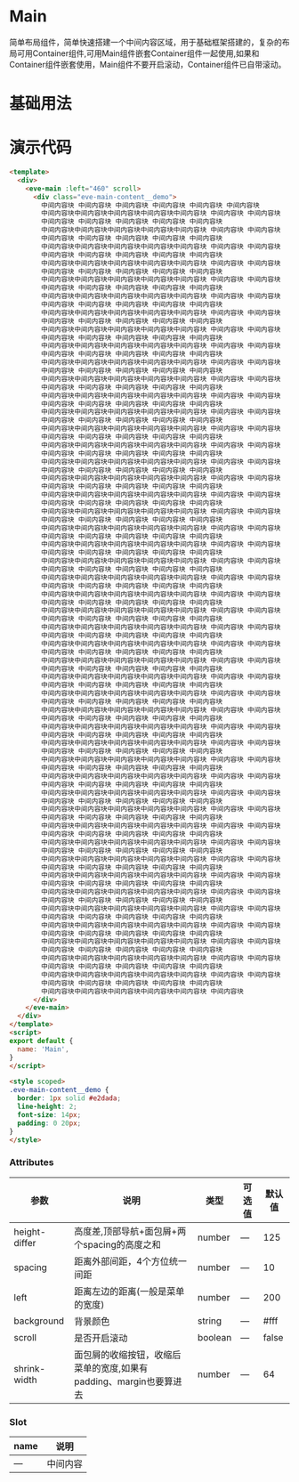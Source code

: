   # Main
   简单布局组件，简单快速搭建一个中间内容区域，用于基础框架搭建的，复杂的布局可用Container组件,可用Main组件嵌套Container组件一起使用,如果和Container组件嵌套使用，Main组件不要开启滚动，Container组件已自带滚动。
  # 基础用法

 <template>
  <div>
    <Example/>
  </div>
</template>

<script>

import Example from './Example'
export default {
  components: {
    Example,
  }
}
</script>

# 演示代码

```html
<template>
  <div>
    <eve-main :left="460" scroll>
      <div class="eve-main-content__demo">
        中间内容块 中间内容块 中间内容块 中间内容块 中间内容块 中间内容块
        中间内容块中间内容块中间内容块中间内容块中间内容块 中间内容块 中间内容块
        中间内容块 中间内容块 中间内容块 中间内容块 中间内容块
        中间内容块中间内容块中间内容块中间内容块中间内容块 中间内容块 中间内容块
        中间内容块 中间内容块 中间内容块 中间内容块 中间内容块
        中间内容块中间内容块中间内容块中间内容块中间内容块 中间内容块 中间内容块
        中间内容块 中间内容块 中间内容块 中间内容块 中间内容块
        中间内容块中间内容块中间内容块中间内容块中间内容块 中间内容块 中间内容块
        中间内容块 中间内容块 中间内容块 中间内容块 中间内容块
        中间内容块中间内容块中间内容块中间内容块中间内容块 中间内容块 中间内容块
        中间内容块 中间内容块 中间内容块 中间内容块 中间内容块
        中间内容块中间内容块中间内容块中间内容块中间内容块 中间内容块 中间内容块
        中间内容块 中间内容块 中间内容块 中间内容块 中间内容块
        中间内容块中间内容块中间内容块中间内容块中间内容块 中间内容块 中间内容块
        中间内容块 中间内容块 中间内容块 中间内容块 中间内容块
        中间内容块中间内容块中间内容块中间内容块中间内容块 中间内容块 中间内容块
        中间内容块 中间内容块 中间内容块 中间内容块 中间内容块
        中间内容块中间内容块中间内容块中间内容块中间内容块 中间内容块 中间内容块
        中间内容块 中间内容块 中间内容块 中间内容块 中间内容块
        中间内容块中间内容块中间内容块中间内容块中间内容块 中间内容块 中间内容块
        中间内容块 中间内容块 中间内容块 中间内容块 中间内容块
        中间内容块中间内容块中间内容块中间内容块中间内容块 中间内容块 中间内容块
        中间内容块 中间内容块 中间内容块 中间内容块 中间内容块
        中间内容块中间内容块中间内容块中间内容块中间内容块 中间内容块 中间内容块
        中间内容块 中间内容块 中间内容块 中间内容块 中间内容块
        中间内容块中间内容块中间内容块中间内容块中间内容块 中间内容块 中间内容块
        中间内容块 中间内容块 中间内容块 中间内容块 中间内容块
        中间内容块中间内容块中间内容块中间内容块中间内容块 中间内容块 中间内容块
        中间内容块 中间内容块 中间内容块 中间内容块 中间内容块
        中间内容块中间内容块中间内容块中间内容块中间内容块 中间内容块 中间内容块
        中间内容块 中间内容块 中间内容块 中间内容块 中间内容块
        中间内容块中间内容块中间内容块中间内容块中间内容块 中间内容块 中间内容块
        中间内容块 中间内容块 中间内容块 中间内容块 中间内容块
        中间内容块中间内容块中间内容块中间内容块中间内容块 中间内容块 中间内容块
        中间内容块 中间内容块 中间内容块 中间内容块 中间内容块
        中间内容块中间内容块中间内容块中间内容块中间内容块 中间内容块 中间内容块
        中间内容块 中间内容块 中间内容块 中间内容块 中间内容块
        中间内容块中间内容块中间内容块中间内容块中间内容块 中间内容块 中间内容块
        中间内容块 中间内容块 中间内容块 中间内容块 中间内容块
        中间内容块中间内容块中间内容块中间内容块中间内容块 中间内容块 中间内容块
        中间内容块 中间内容块 中间内容块 中间内容块 中间内容块
        中间内容块中间内容块中间内容块中间内容块中间内容块 中间内容块 中间内容块
        中间内容块 中间内容块 中间内容块 中间内容块 中间内容块
        中间内容块中间内容块中间内容块中间内容块中间内容块 中间内容块 中间内容块
        中间内容块 中间内容块 中间内容块 中间内容块 中间内容块
        中间内容块中间内容块中间内容块中间内容块中间内容块 中间内容块 中间内容块
        中间内容块 中间内容块 中间内容块 中间内容块 中间内容块
        中间内容块中间内容块中间内容块中间内容块中间内容块 中间内容块 中间内容块
        中间内容块 中间内容块 中间内容块 中间内容块 中间内容块
        中间内容块中间内容块中间内容块中间内容块中间内容块 中间内容块 中间内容块
        中间内容块 中间内容块 中间内容块 中间内容块 中间内容块
        中间内容块中间内容块中间内容块中间内容块中间内容块 中间内容块 中间内容块
        中间内容块 中间内容块 中间内容块 中间内容块 中间内容块
        中间内容块中间内容块中间内容块中间内容块中间内容块 中间内容块 中间内容块
        中间内容块 中间内容块 中间内容块 中间内容块 中间内容块
        中间内容块中间内容块中间内容块中间内容块中间内容块 中间内容块 中间内容块
        中间内容块 中间内容块 中间内容块 中间内容块 中间内容块
        中间内容块中间内容块中间内容块中间内容块中间内容块 中间内容块 中间内容块
        中间内容块 中间内容块 中间内容块 中间内容块 中间内容块
        中间内容块中间内容块中间内容块中间内容块中间内容块 中间内容块 中间内容块
        中间内容块 中间内容块 中间内容块 中间内容块 中间内容块
        中间内容块中间内容块中间内容块中间内容块中间内容块 中间内容块 中间内容块
        中间内容块 中间内容块 中间内容块 中间内容块 中间内容块
        中间内容块中间内容块中间内容块中间内容块中间内容块 中间内容块 中间内容块
        中间内容块 中间内容块 中间内容块 中间内容块 中间内容块
        中间内容块中间内容块中间内容块中间内容块中间内容块 中间内容块 中间内容块
        中间内容块 中间内容块 中间内容块 中间内容块 中间内容块
        中间内容块中间内容块中间内容块中间内容块中间内容块 中间内容块 中间内容块
        中间内容块 中间内容块 中间内容块 中间内容块 中间内容块
        中间内容块中间内容块中间内容块中间内容块中间内容块 中间内容块 中间内容块
        中间内容块 中间内容块 中间内容块 中间内容块 中间内容块
        中间内容块中间内容块中间内容块中间内容块中间内容块 中间内容块 中间内容块
        中间内容块 中间内容块 中间内容块 中间内容块 中间内容块
        中间内容块中间内容块中间内容块中间内容块中间内容块 中间内容块 中间内容块
        中间内容块 中间内容块 中间内容块 中间内容块 中间内容块
        中间内容块中间内容块中间内容块中间内容块中间内容块 中间内容块 中间内容块
        中间内容块 中间内容块 中间内容块 中间内容块 中间内容块
        中间内容块中间内容块中间内容块中间内容块中间内容块 中间内容块 中间内容块
        中间内容块 中间内容块 中间内容块 中间内容块 中间内容块
        中间内容块中间内容块中间内容块中间内容块中间内容块 中间内容块 中间内容块
        中间内容块 中间内容块 中间内容块 中间内容块 中间内容块
        中间内容块中间内容块中间内容块中间内容块中间内容块 中间内容块 中间内容块
        中间内容块 中间内容块 中间内容块 中间内容块 中间内容块
        中间内容块中间内容块中间内容块中间内容块中间内容块 中间内容块 中间内容块
        中间内容块 中间内容块 中间内容块 中间内容块 中间内容块
        中间内容块中间内容块中间内容块中间内容块中间内容块 中间内容块 中间内容块
        中间内容块 中间内容块 中间内容块 中间内容块 中间内容块
        中间内容块中间内容块中间内容块中间内容块中间内容块 中间内容块 中间内容块
        中间内容块 中间内容块 中间内容块 中间内容块 中间内容块
        中间内容块中间内容块中间内容块中间内容块中间内容块 中间内容块 中间内容块
        中间内容块 中间内容块 中间内容块 中间内容块 中间内容块
        中间内容块中间内容块中间内容块中间内容块中间内容块 中间内容块 中间内容块
        中间内容块 中间内容块 中间内容块 中间内容块 中间内容块
        中间内容块中间内容块中间内容块中间内容块中间内容块 中间内容块 中间内容块
        中间内容块 中间内容块 中间内容块 中间内容块 中间内容块
        中间内容块中间内容块中间内容块中间内容块中间内容块 中间内容块
      </div>
    </eve-main>
  </div>
</template>
<script>
export default {
  name: 'Main',
}
</script>

<style scoped>
.eve-main-content__demo {
  border: 1px solid #e2dada;
  line-height: 2;
  font-size: 14px;
  padding: 0 20px;
}
</style> 
```

### Attributes
| 参数   | 说明 | 类型  | 可选值 | 默认值 |
| ----- | ------ | ----- | ----- | - |
| height-differ  | 高度差,顶部导航+面包屑+两个spacing的高度之和 | number | — | 125 | 
| spacing | 距离外部间距，4个方位统一间距 | number | — | 10 | 
| left | 距离左边的距离(一般是菜单的宽度) |  number | — | 200 |
| background |  背景颜色 |  string | — | #fff |
| scroll |  是否开启滚动 |  boolean | — | false |
| shrink-width |    面包屑的收缩按钮，收缩后菜单的宽度,如果有padding、margin也要算进去 |  number | — | 64 |


### Slot
| name                 | 说明                         |
| -------------------- | ---------------------------- |
| —                 | 中间内容|
